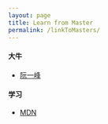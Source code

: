 ```yaml
---
layout: page
title: Learn from Master
permalink: /linkToMasters/
---
```


#### 大牛

- [阮一峰](http://www.ruanyifeng.com/home.html)

#### 学习

- [MDN](https://developer.mozilla.org/zh-CN/)